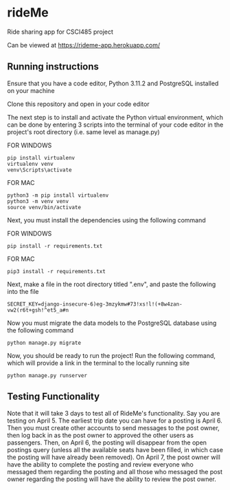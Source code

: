 # rideMe

Ride sharing app for CSCI485 project

Can be viewed at https://rideme-app.herokuapp.com/ 

## Running instructions

Ensure that you have a code editor, Python 3.11.2 and PostgreSQL installed on 
your machine

Clone this repository and open in your code editor

The next step is to install and activate the Python virtual environment, which
can be done by entering 3 scripts into the terminal of your code editor in the 
project's root directory (i.e. same level as manage.py)

FOR WINDOWS 
```
pip install virtualenv
virtualenv venv
venv\Scripts\activate
```

FOR MAC 
```
python3 -m pip install virtualenv
python3 -m venv venv
source venv/bin/activate
```
Next, you must install the dependencies using the following command

FOR WINDOWS
```
pip install -r requirements.txt
```

FOR MAC
```
pip3 install -r requirements.txt
```

Next, make a file in the root directory titled ".env", and paste the following into
the file
```
SECRET_KEY=django-insecure-6)eg-3mzykmw#73!xs!l!(+8w4zan-vw2(r6t+gsh!^et5_a#n
```

Now you must migrate the data models to the PostgreSQL database using the following
command
```
python manage.py migrate
```

Now, you should be ready to run the project! Run the following command, which will 
provide a link in the terminal to the locally running site
```
python manage.py runserver
```

## Testing Functionality

Note that it will take 3 days to test all of RideMe's functionality. Say you are testing
on April 5. The earliest trip date you can have for a posting is April 6. Then you must
create other accounts to send messages to the post owner, then log back in as the post
owner to approved the other users as passengers. Then, on April 6, the posting will 
disappear from the open postings query (unless all the available seats have been filled, 
in which case the posting will have already been removed). On April 7, the post owner will 
have the ability to complete the posting and review everyone who messaged them regarding 
the posting and all those who messaged the post owner regarding the posting will have the 
ability to review the post owner.
